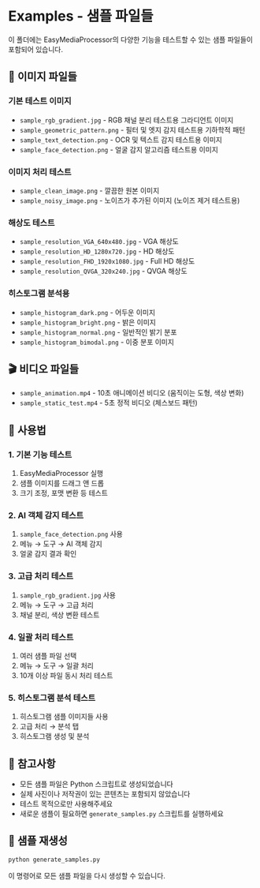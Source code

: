 # Examples - 샘플 파일들

이 폴더에는 EasyMediaProcessor의 다양한 기능을 테스트할 수 있는 샘플 파일들이 포함되어 있습니다.

## 📸 이미지 파일들

### 기본 테스트 이미지
- `sample_rgb_gradient.jpg` - RGB 채널 분리 테스트용 그라디언트 이미지
- `sample_geometric_pattern.png` - 필터 및 엣지 감지 테스트용 기하학적 패턴
- `sample_text_detection.png` - OCR 및 텍스트 감지 테스트용 이미지
- `sample_face_detection.png` - 얼굴 감지 알고리즘 테스트용 이미지

### 이미지 처리 테스트
- `sample_clean_image.png` - 깔끔한 원본 이미지
- `sample_noisy_image.png` - 노이즈가 추가된 이미지 (노이즈 제거 테스트용)

### 해상도 테스트
- `sample_resolution_VGA_640x480.jpg` - VGA 해상도
- `sample_resolution_HD_1280x720.jpg` - HD 해상도  
- `sample_resolution_FHD_1920x1080.jpg` - Full HD 해상도
- `sample_resolution_QVGA_320x240.jpg` - QVGA 해상도

### 히스토그램 분석용
- `sample_histogram_dark.png` - 어두운 이미지
- `sample_histogram_bright.png` - 밝은 이미지
- `sample_histogram_normal.png` - 일반적인 밝기 분포
- `sample_histogram_bimodal.png` - 이중 분포 이미지

## 🎬 비디오 파일들

- `sample_animation.mp4` - 10초 애니메이션 비디오 (움직이는 도형, 색상 변화)
- `sample_static_test.mp4` - 5초 정적 비디오 (체스보드 패턴)

## 🎯 사용법

### 1. 기본 기능 테스트
1. EasyMediaProcessor 실행
2. 샘플 이미지를 드래그 앤 드롭
3. 크기 조정, 포맷 변환 등 테스트

### 2. AI 객체 감지 테스트
1. `sample_face_detection.png` 사용
2. 메뉴 → 도구 → AI 객체 감지
3. 얼굴 감지 결과 확인

### 3. 고급 처리 테스트
1. `sample_rgb_gradient.jpg` 사용
2. 메뉴 → 도구 → 고급 처리
3. 채널 분리, 색상 변환 테스트

### 4. 일괄 처리 테스트
1. 여러 샘플 파일 선택
2. 메뉴 → 도구 → 일괄 처리
3. 10개 이상 파일 동시 처리 테스트

### 5. 히스토그램 분석 테스트
1. 히스토그램 샘플 이미지들 사용
2. 고급 처리 → 분석 탭
3. 히스토그램 생성 및 분석

## 📝 참고사항

- 모든 샘플 파일은 Python 스크립트로 생성되었습니다
- 실제 사진이나 저작권이 있는 콘텐츠는 포함되지 않았습니다
- 테스트 목적으로만 사용해주세요
- 새로운 샘플이 필요하면 `generate_samples.py` 스크립트를 실행하세요

## 🔄 샘플 재생성

```bash
python generate_samples.py
```

이 명령어로 모든 샘플 파일을 다시 생성할 수 있습니다.
